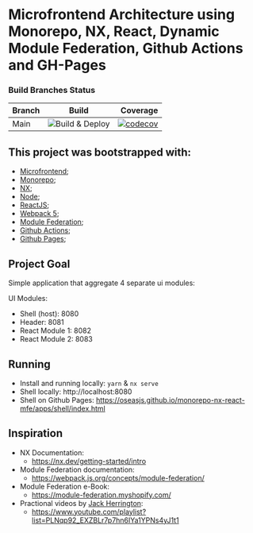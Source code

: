 # Microfrontend Architecture using Monorepo, NX, React, Dynamic Module Federation, Github Actions and GH-Pages

### Build Branches Status

| Branch |                                           Build                                            |                                                                                                                                                       Coverage |
| ------ | :----------------------------------------------------------------------------------------: | -------------------------------------------------------------------------------------------------------------------------------------------------------------: |
| Main   | ![Build & Deploy](https://github.com/oseasjs/monorepo-nx-react-mfe/workflows/build_deploy/badge.svg?branch=main) | [![codecov](https://codecov.io/gh/oseasjs/monorepo-nx-react-mfe/branch/main/graph/badge.svg)](https://codecov.io/gh/oseasjs/monorepo-nx-react-mfe/branch/main) |

## This project was bootstrapped with:

- [Microfrontend](https://martinfowler.com/articles/micro-frontends.html);
- [Monorepo](https://monorepo.tools/);
- [NX](https://nx.dev/getting-started/intro);
- [Node](https://nodejs.org/en/docs/);
- [ReactJS](https://pt-br.reactjs.org/docs/getting-started.html);
- [Webpack 5](https://webpack.js.org/concepts/);
- [Module Federation](https://webpack.js.org/concepts/module-federation/);
- [Github Actions](https://docs.github.com/pt/actions);
- [Github Pages](https://docs.github.com/en/pages);

## Project Goal

Simple application that aggregate 4 separate ui modules:

UI Modules:

- Shell (host): 8080
- Header: 8081
- React Module 1: 8082
- React Module 2: 8083

## Running

- Install and running locally: `yarn` & `nx serve`
- Shell locally: http://localhost:8080
- Shell on Github Pages: https://oseasjs.github.io/monorepo-nx-react-mfe/apps/shell/index.html

## Inspiration

- NX Documentation:
  - https://nx.dev/getting-started/intro
- Module Federation documentation:
  - https://webpack.js.org/concepts/module-federation/
- Module Federation e-Book:
  - https://module-federation.myshopify.com/
- Practional videos by [Jack Herrington](https://www.jackherrington.com/micro-frontends/):
  - https://www.youtube.com/playlist?list=PLNqp92_EXZBLr7p7hn6IYa1YPNs4yJ1t1
